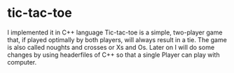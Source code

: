 # tic-tac-toe
I implemented it in C++ language
Tic-tac-toe is a simple, two-player game that, if played optimally by both players, will always result in a tie. The game is also called noughts and crosses or Xs and Os.
Later on I will do some changes by using headerfiles of C++ so that a single Player can play with computer.

